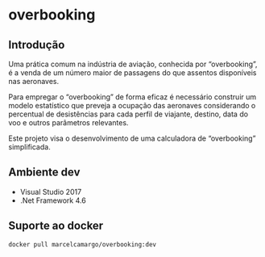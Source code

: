 # overbooking

## Introdução
Uma prática comum na indústria de aviação, conhecida por “overbooking”, é a venda de um
número maior de passagens do que assentos disponíveis nas aeronaves.

Para empregar o “overbooking” de forma eficaz é necessário construir um modelo estatístico
que preveja a ocupação das aeronaves considerando o percentual de desistências para cada
perfil de viajante, destino, data do voo e outros parâmetros relevantes.

Este projeto visa o desenvolvimento de uma calculadora de “overbooking” simplificada. 

## Ambiente dev
- Visual Studio 2017
- .Net Framework 4.6

## Suporte ao docker
`docker pull marcelcamargo/overbooking:dev`
